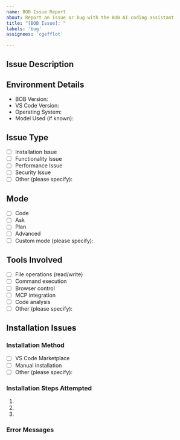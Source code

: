 ```yaml
---
name: BOB Issue Report
about: Report an issue or bug with the BOB AI coding assistant
title: "[BOB Issue]: "
labels: 'bug'
assignees: 'cgefflot'

---
```


## Issue Description
<!-- A clear and concise description of the issue you're experiencing with BOB -->

## Environment Details
<!-- Please complete the following information -->
- BOB Version: 
- VS Code Version:
- Operating System:
- Model Used (if known): <!-- e.g., claude-3-7-sonnet-20250219 -->

## Issue Type
<!-- Select the type of issue you're experiencing -->
- [ ] Installation Issue
- [ ] Functionality Issue
- [ ] Performance Issue
- [ ] Security Issue
- [ ] Other (please specify):

## Mode
<!-- Which BOB mode were you using when the issue occurred? Skip if installation issue -->
- [ ] Code
- [ ] Ask
- [ ] Plan
- [ ] Advanced
- [ ] Custom mode (please specify): 

## Tools Involved
<!-- Which BOB tools were involved in the issue? Check all that apply. Skip if installation issue -->
- [ ] File operations (read/write)
- [ ] Command execution
- [ ] Browser control
- [ ] MCP integration
- [ ] Code analysis
- [ ] Other (please specify):

## Installation Issues
<!-- Complete this section ONLY if you're experiencing installation problems -->
### Installation Method
- [ ] VS Code Marketplace
- [ ] Manual installation
- [ ] Other (please specify):

### Installation Steps Attempted
<!-- Describe the steps you took to install BOB -->
1. 
2. 
3. 

### Error Messages
<!-- Copy and paste any error messages you received during installation -->

